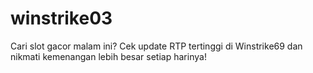 # winstrike03
Cari slot gacor malam ini? Cek update RTP tertinggi di Winstrike69 dan nikmati kemenangan lebih besar setiap harinya!

